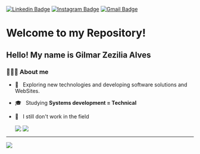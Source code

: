 [![Linkedin Badge](https://img.shields.io/badge/-Linkedin-blue?style=flat-square&logo=Linkedin&logoColor=white&link=https://www.linkedin.com/in/gilmar-zezilia-alves-336610182/)](https://www.linkedin.com/in/gilmar-zezilia-alves-336610182/)
[![Instagram Badge](https://img.shields.io/badge/-Instagram-a43b9d?style=flat-square&logo=Instagram&logoColor=white&link=https://www.instagram.com/gilmar.zezilia/)](https://www.instagram.com/gilmar.zezilia/)
[![Gmail Badge](https://img.shields.io/badge/-Gmail-c14438?style=flat-square&logo=Gmail&logoColor=white&link=mailto:GilmarAlves914@gmail.com)](mailto:GilmarAlves914@gmail.com)


<h1> Welcome to my Repository! </h1>
<h2> Hello! My name is Gilmar Zezilia Alves </h2>
<h3> 👨🏻‍💻 About me </h3>

- 🤔 &nbsp; Exploring new technologies and developing software solutions and WebSites.
- 🎓 &nbsp; Studying <b> Systems development = Technical </b>
- 💼 &nbsp; I still don't work in the field





  <img align="center" src="https://github-readme-stats.anuraghazra1.vercel.app/api?username=GilmarAlves99&show_icons=true&include_all_commits=true&theme=buefy" />


  <img align="center" src="https://github-readme-stats.vercel.app/api/top-langs/?username=GilmarAlves99&langs_count=10&theme=buefy" />
<hr>
  <img align="center" src="https://github-readme-stats.anuraghazra1.vercel.app/api/pin/?username=GilmarAlves99&repo=Portfolio&theme=buefy" />
  
